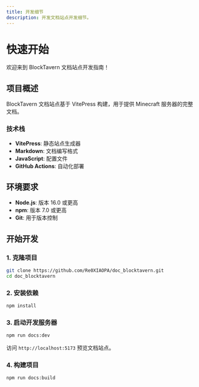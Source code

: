 ```yaml
---
title: 开发细节
description: 开发文档站点开发细节。
---
```


# 快速开始

欢迎来到 BlockTavern 文档站点开发指南！

## 项目概述

BlockTavern 文档站点基于 VitePress 构建，用于提供 Minecraft 服务器的完整文档。

### 技术栈

- **VitePress**: 静态站点生成器
- **Markdown**: 文档编写格式
- **JavaScript**: 配置文件
- **GitHub Actions**: 自动化部署

## 环境要求

- **Node.js**: 版本 16.0 或更高
- **npm**: 版本 7.0 或更高
- **Git**: 用于版本控制

## 开始开发

### 1. 克隆项目

```bash
git clone https://github.com/Re0XIAOPA/doc_blocktavern.git
cd doc_blocktavern
```

### 2. 安装依赖

```bash
npm install
```

### 3. 启动开发服务器

```bash
npm run docs:dev
```

访问 `http://localhost:5173` 预览文档站点。

### 4. 构建项目

```bash
npm run docs:build
```
